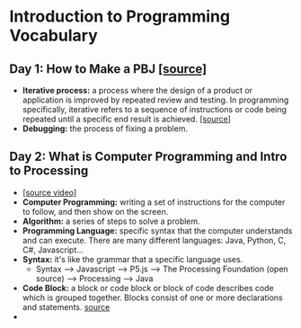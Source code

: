 # Introduction to Programming Vocabulary

## Day 1: How to Make a PBJ [[source]](http://static.zerorobotics.mit.edu/docs/team-activities/ProgrammingPeanutButterAndJelly.pdf)
* **Iterative process:** a process where the design of a product or application is improved by repeated review and testing. In programming specifically, iterative refers to a sequence of instructions or code being repeated until a specific end result is achieved. [[source]](https://www.techtarget.com/searchsoftwarequality/definition/iterative#:~:text=In%20the%20world%20of%20IT,specific%20end%20result%20is%20achieved.)
* **Debugging:** the process of fixing a problem.
## Day 2: What is Computer Programming and Intro to Processing
* [[source video]](https://youtu.be/yPWkPOfnGsw)
* **Computer Programming:** writing a set of instructions for the computer to follow, and then show on the screen.
* **Algorithm:** a series of steps to solve a problem.
* **Programming Language:** specific syntax that the computer understands and can execute. There are many different languages: Java, Python, C, C#, Javascript...
* **Syntax:** it's like the grammar that a specific language uses.
  * Syntax --> Javascript --> P5.js --> The Processing Foundation (open source) --> Processing --> Java
* **Code Block:** a block or code block or block of code describes code which is grouped together. Blocks consist of one or more declarations and statements. [source](https://en.wikipedia.org/wiki/Block_(programming))
* 
